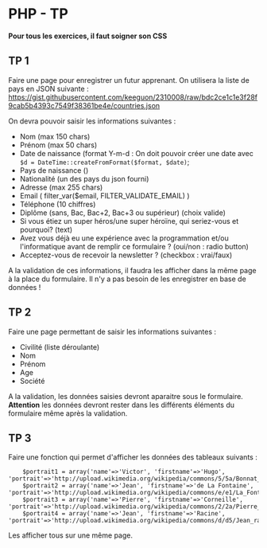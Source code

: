 # PHP - TP
**Pour tous les exercices, il faut soigner son CSS**
## TP 1
Faire une page pour enregistrer un futur apprenant.
On utilisera la liste de pays en JSON suivante : https://gist.githubusercontent.com/keeguon/2310008/raw/bdc2ce1c1e3f28f9cab5b4393c7549f38361be4e/countries.json

On devra pouvoir saisir les informations suivantes :
- Nom   (max 150 chars)
- Prénom    (max 50 chars)
- Date de naissance (format Y-m-d : On doit pouvoir créer une date avec `$d = DateTime::createFromFormat($format, $date)`;
- Pays de naissance ()
- Nationalité (un des pays du json fourni)
- Adresse (max 255 chars)
- Email ( filter_var($email, FILTER_VALIDATE_EMAIL) )
- Téléphone (10 chiffres)
- Diplôme (sans, Bac, Bac+2, Bac+3 ou supérieur) (choix valide)
- Si vous étiez un super héros/une super héroïne, qui seriez-vous et pourquoi? (text)
- Avez vous déjà eu une expérience avec la programmation et/ou l'informatique avant de remplir ce formulaire ? (oui/non : radio button)
- Acceptez-vous de recevoir la newsletter ? (checkbox : vrai/faux)

A la validation de ces informations, il faudra les afficher dans la même page à la place du formulaire. Il n'y a pas besoin de les enregistrer en base de données !

## TP 2
Faire une page permettant de saisir les informations suivantes :
- Civilité (liste déroulante)
- Nom
- Prénom
- Age
- Société

A la validation, les données saisies devront aparaitre sous le formulaire. **Attention** les données devront rester dans les différents éléments du formulaire même après la validation.

## TP 3
Faire une fonction qui permet d'afficher les données des tableaux suivants :

```
    $portrait1 = array('name'=>'Victor', 'firstname'=>'Hugo', 'portrait'=>'http://upload.wikimedia.org/wikipedia/commons/5/5a/Bonnat_Hugo001z.jpg');
    $portrait2 = array('name'=>'Jean', 'firstname'=>'de La Fontaine', 'portrait'=>'http://upload.wikimedia.org/wikipedia/commons/e/e1/La_Fontaine_par_Rigaud.jpg');
    $portrait3 = array('name'=>'Pierre', 'firstname'=>'Corneille', 'portrait'=>'http://upload.wikimedia.org/wikipedia/commons/2/2a/Pierre_Corneille_2.jpg');
    $portrait4 = array('name'=>'Jean', 'firstname'=>'Racine', 'portrait'=>'http://upload.wikimedia.org/wikipedia/commons/d/d5/Jean_racine.jpg');
```
Les afficher tous sur une même page.
